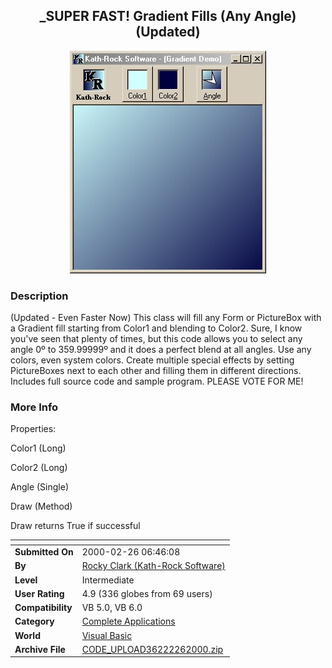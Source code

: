 ﻿<div align="center">

## \_SUPER FAST\! Gradient Fills \(Any Angle\) \(Updated\)

<img src="PIC2000226556295795.jpg">
</div>

### Description

(Updated - Even Faster Now) This class will fill any Form or PictureBox with a Gradient fill starting from Color1 and blending to Color2. Sure, I know you've seen that plenty of times, but this code allows you to select any angle 0º to 359.99999º and it does a perfect blend at all angles. Use any colors, even system colors. Create multiple special effects by setting PictureBoxes next to each other and filling them in different directions. Includes full source code and sample program. PLEASE VOTE FOR ME!
 
### More Info
 
Properties:

Color1 (Long)

Color2 (Long)

Angle (Single)

Draw (Method)

Draw returns True if successful


<span>             |<span>
---                |---
**Submitted On**   |2000-02-26 06:46:08
**By**             |[Rocky Clark \(Kath\-Rock Software\)](https://github.com/Planet-Source-Code/PSCIndex/blob/master/ByAuthor/rocky-clark-kath-rock-software.md)
**Level**          |Intermediate
**User Rating**    |4.9 (336 globes from 69 users)
**Compatibility**  |VB 5\.0, VB 6\.0
**Category**       |[Complete Applications](https://github.com/Planet-Source-Code/PSCIndex/blob/master/ByCategory/complete-applications__1-27.md)
**World**          |[Visual Basic](https://github.com/Planet-Source-Code/PSCIndex/blob/master/ByWorld/visual-basic.md)
**Archive File**   |[CODE\_UPLOAD36222262000\.zip](https://github.com/Planet-Source-Code/rocky-clark-kath-rock-software-super-fast-gradient-fills-any-angle-updated__1-6154/archive/master.zip)








